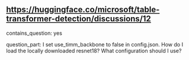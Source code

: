 ## https://huggingface.co/microsoft/table-transformer-detection/discussions/12

contains_question: yes

question_part: I set use_timm_backbone to false in config.json. How do I load the locally downloaded resnet18? What configuration should I use?